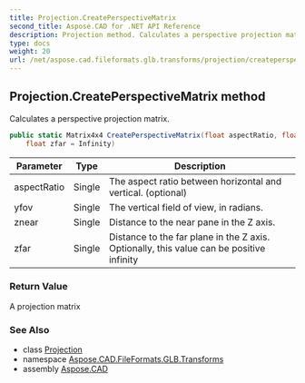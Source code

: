 ```yaml
---
title: Projection.CreatePerspectiveMatrix
second_title: Aspose.CAD for .NET API Reference
description: Projection method. Calculates a perspective projection matrix
type: docs
weight: 20
url: /net/aspose.cad.fileformats.glb.transforms/projection/createperspectivematrix/
---
```

## Projection.CreatePerspectiveMatrix method

Calculates a perspective projection matrix.

```csharp
public static Matrix4x4 CreatePerspectiveMatrix(float aspectRatio, float yfov, float znear, 
    float zfar = Infinity)
```

| Parameter | Type | Description |
| --- | --- | --- |
| aspectRatio | Single | The aspect ratio between horizontal and vertical. (optional) |
| yfov | Single | The vertical field of view, in radians. |
| znear | Single | Distance to the near pane in the Z axis. |
| zfar | Single | Distance to the far plane in the Z axis. Optionally, this value can be positive infinity |

### Return Value

A projection matrix

### See Also

* class [Projection](../)
* namespace [Aspose.CAD.FileFormats.GLB.Transforms](../../../aspose.cad.fileformats.glb.transforms/)
* assembly [Aspose.CAD](../../../)


